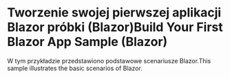 # <a name="build-your-first-blazor-app-sample-blazor"></a><span data-ttu-id="38478-101">Tworzenie swojej pierwszej aplikacji Blazor próbki (Blazor)</span><span class="sxs-lookup"><span data-stu-id="38478-101">Build Your First Blazor App Sample (Blazor)</span></span>

<span data-ttu-id="38478-102">W tym przykładzie przedstawiono podstawowe scenariusze Blazor.</span><span class="sxs-lookup"><span data-stu-id="38478-102">This sample illustrates the basic scenarios of Blazor.</span></span>

